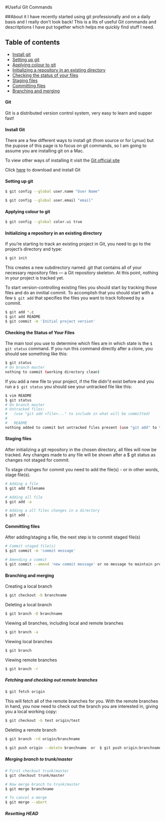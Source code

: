 #Useful Git Commands

##About it
I have recently started using git professionally and on a daily basis and I really don't look back! This is a lits of useful Git commands and descritptions I have put together which helps me quickly find stuff I need.

## Table of contents

* [Install git](#install-git)
* [Setting up git](#setting-up-git)
* [Applying colour to git ](#applying-colour-to-git)
* [Initializing a repository in an existing directory](#initializing-a-repository-in-an-existing-directory)
* [Checking the status of your files](#checking-the-status-of-your-files)
* [Staging files](#Staging-files)
* [Committing files](#Committing-files)
* [Branching and merging](#branching-and-merging)

#### Git 

Git is a distributed version control system, very easy to learn and supper fast!

#### Install Git 

There are a few different ways to install git (from source or for Lynux) but the pupose of this page is to focus on git commands, so I am going to assume you are installing git on a Mac.

To view other ways of installing it visit the [Git official site](http://git-scm.com/book/en/Getting-Started-Installing-Git)

Click [here](http://git-scm.com/download/mac) to download and install Git

#### Setting up git

```sh
$ git config --global user.name "User Name"
```
```sh
$ git config --global user.email "email"
```

#### Applying colour to git 

```sh
$ git config --global color.ui true
```

#### Initializing a repository in an existing directory

If you’re starting to track an existing project in Git, you need to go to the project’s directory and type:

```sh
$ git init
```
This creates a new subdirectory named .git that contains all of your necessary repository files — a Git repository skeleton. At this point, nothing in your project is tracked yet. 

To start version-controlling existing files you should start by tracking those files and do an innitial commit. To accomplish that you should start with a few  `$ git add` that specifies the files you want to track followed by a commit.

```sh
$ git add *.c
$ git add README
$ git commit -m 'Initial project version'
```
#### Checking the Status of Your Files

The main tool you use to determine which files are in which state is the `$ git status` command. If you run this command directly after a clone, you should see something like this:

```sh
$ git status
# On branch master
nothing to commit (working directory clean)
```

If you add a new file to your project, if the file didn\'\t exist before and you run a `$ git status` you should see your untracked file like this:

```sh
$ vim README
$ git status
# On branch master
# Untracked files:
#   (use "git add <file>..." to include in what will be committed)
#
#   README
nothing added to commit but untracked files present (use "git add" to track)
```

#### Staging files

After initializing a git repository in the chosen directory, all files will now be tracked. Any changes made to any file will be shown after a $ git status as changes not staged for commit.

To stage changes for commit you need to add the file(s) - or in other words, stage file(s).

```sh
# Adding a file
$ git add filename

# Adding all file
$ git add -a

# Adding a all files changes in a directory
$ git add .
```

#### Committing files

After adding/staging a file, the next step is to commit staged file(s)

```sh
# Commit staged file(s)
$ git commit -m 'commit message'

# Amending a commit
$ git commit --amend 'new commit message' or no message to maintain previous message
```

#### Branching and merging

Creating a local branch

```sh
$ git checkout -b branchname
```

Deleting a local branch

```sh
$ git branch -D branchname
```

Viewing all branches, including local and remote branches

```sh
$ git branch -a
```

Viewing local branches

```sh
$ git branch
```

Viewing remote branches

```sh
$ git branch -r
```

##### Fetching and checking out remote branches


```sh
$ git fetch origin
```

This will fetch all of the remote branches for you. With the remote branches in hand, you now need to check out the branch you are interested in, giving you a local working copy:

```sh
$ git checkout -b test origin/test
```
Deleting a remote branch

```sh
$ git branch -rd origin/branchname

$ git push origin --delete branchname  or  $ git push origin:branchname
```

##### Merging branch to trunk/master

```sh
# First checkout trunk/master
$ git checkout trunk/master

# Now merge branch to trunk/master
$ git merge branchname

# To cancel a merge
$ git merge --abort
```


##### Resetting HEAD






